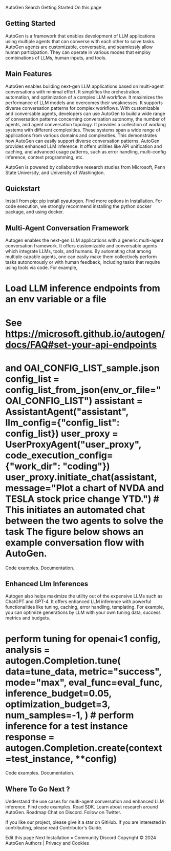 AutoGen Search Getting Started On this page

## Getting Started

AutoGen is a framework that enables development of LLM applications using multiple agents that can converse with each other to solve tasks. AutoGen agents are customizable, conversable, and seamlessly allow human participation. They can operate in various modes that employ combinations of LLMs, human inputs, and tools.

## Main Features

AutoGen enables building next-gen LLM applications based on multi-agent conversations with minimal effort. It simplifies the orchestration, automation, and optimization of a complex LLM workflow. It maximizes the performance of LLM models and overcomes their weaknesses. It supports diverse conversation patterns for complex workflows. With customizable and conversable agents, developers can use AutoGen to build a wide range of conversation patterns concerning conversation autonomy, the number of agents, and agent conversation topology. It provides a collection of working systems with different complexities. These systems span a wide range of applications from various domains and complexities. This demonstrates how AutoGen can easily support diverse conversation patterns. AutoGen provides enhanced LLM inference. It offers utilities like API unification and caching, and advanced usage patterns, such as error handling, multi-config inference, context programming, etc.

AutoGen is powered by collaborative research studies from Microsoft, Penn State University, and University of Washington.

## Quickstart

Install from pip: pip install pyautogen. Find more options in Installation. For code execution, we strongly recommend installing the python docker package, and using docker.

## Multi-Agent Conversation Framework

Autogen enables the next-gen LLM applications with a generic multi-agent conversation framework. It offers customizable and conversable agents which integrate LLMs, tools, and humans. By automating chat among multiple capable agents, one can easily make them collectively perform tasks autonomously or with human feedback, including tasks that require using tools via code. For example,
# Load LLM inference endpoints from an env variable or a file
# See https://microsoft.github.io/autogen/docs/FAQ#set-your-api-endpoints
# and OAI_CONFIG_LIST_sample.json config_list = config_list_from_json(env_or_file="OAI_CONFIG_LIST") assistant = AssistantAgent("assistant", llm_config={"config_list": config_list}) user_proxy = UserProxyAgent("user_proxy", code_execution_config={"work_dir": "coding"}) user_proxy.initiate_chat(assistant, message="Plot a chart of NVDA and TESLA stock price change YTD.") # This initiates an automated chat between the two agents to solve the task The figure below shows an example conversation flow with AutoGen. 

Code examples. Documentation.

## Enhanced Llm Inferences

Autogen also helps maximize the utility out of the expensive LLMs such as ChatGPT and GPT-4. It offers enhanced LLM inference with powerful functionalities like tuning, caching, error handling, templating. For example, you can optimize generations by LLM with your own tuning data, success metrics and budgets.

# perform tuning for openai<1 config, analysis = autogen.Completion.tune( data=tune_data, metric="success", mode="max", eval_func=eval_func, inference_budget=0.05, optimization_budget=3, num_samples=-1, ) # perform inference for a test instance response = autogen.Completion.create(context=test_instance, **config)
Code examples. Documentation.

## Where To Go Next ?

Understand the use cases for multi-agent conversation and enhanced LLM inference.
Find code examples.
Read SDK.
Learn about research around AutoGen.
Roadmap
Chat on Discord.
Follow on Twitter.

If you like our project, please give it a star on GitHub. If you are interested in contributing, please read Contributor's Guide.

Edit this page Next Installation »
Community Discord Copyright © 2024 AutoGen Authors | Privacy and Cookies